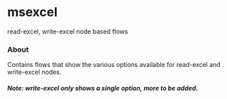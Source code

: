 msexcel
========

read-excel, write-excel node based flows

### About

Contains flows that show the various options available for read-excel and write-excel nodes.   

##### Note: write-excel only shows a single option, more to be added.


